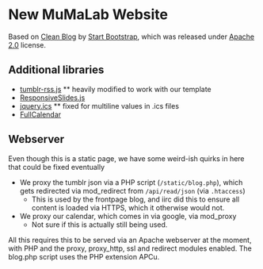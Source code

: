 # New MuMaLab Website

Based on [Clean Blog](http://startbootstrap.com/template-overviews/clean-blog/) by [Start Bootstrap](http://startbootstrap.com/), which was released under [Apache 2.0](https://github.com/IronSummitMedia/startbootstrap-clean-blog/blob/gh-pages/LICENSE) license.

## Additional libraries
* [tumblr-rss.js](https://github.com/calvinbushor/Tumblr-RSS-Client-Side-JS-Plugin)
** heavily modified to work with our template
* [ResponsiveSlides.js](https://github.com/viljamis/ResponsiveSlides.js)
* [jquery.ics](http://bitfish.eu/projects/jquery-ics/)
** fixed for multiline values in .ics files
* [FullCalendar](http://fullcalendar.io/)

## Webserver
Even though this is a static page, we have some weird-ish quirks in here that could be fixed eventually
* We proxy the tumblr json via a PHP script (``/static/blog.php``), which gets redirected via mod_redirect from ``/api/read/json`` (via ``.htaccess``)
  * This is used by the frontpage blog, and iirc did this to ensure all content is loaded via HTTPS, which it otherwise would not.
* We proxy our calendar, which comes in via google, via mod_proxy
  * Not sure if this is actually still being used.

All this requires this to be served via an Apache webserver at the moment, with PHP and the proxy, proxy_http, ssl and redirect modules enabled. The blog.php script uses the PHP extension APCu.